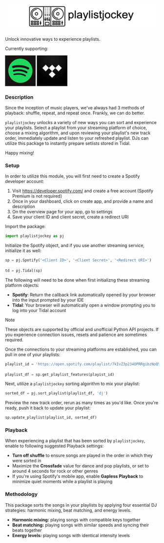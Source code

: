 # ![playlistjockey](docs/banner_v1.png)
Unlock innovative ways to experience playlists.

Currently supporting:

![Spotify](docs/spotify.jpg) ![Tidal](docs/tidal.jpg)

### Description
Since the inception of music players, we've always had 3 methods of playback: shuffle, repeat, and repeat once. Frankly, we can do better.

`playlistjockey` unlocks a variety of new ways you can sort and experience your playlists. Select a playlist from your streaming platform of choice, choose a mixing algorithm, and upon reviewing
your playlist's new track order, immediately update and listen to your refreshed playlist. DJs can utilize this package to instantly prepare setlists stored in Tidal.

Happy mixing!

### Setup
In order to utilize this module, you will first need to create a Spotify developer account:
  1. Visit https://developer.spotify.com/ and create a free account (Spotify Premium is not required)
  2. Once in your dashboard, click on create app, and provide a name and description
  3. On the overview page for your app, go to settings
  4. Save your client ID and client secret, create a redirect URI

Import the package:
```python
import playlistjockey as pj
```
Initialize the Spotify object, and if you use another streaming service, initialize it as well:
```python
sp = pj.Spotify('<Client ID>', '<Client Secret>', '<Redirect URI>')

td = pj.Tidal(sp)
```
The following will need to be done when first initializng these streaming platform objects:
  * __Spotify__: Return the callback link automatically opened by your browser into the input prompted by your IDE
  * __Tidal__: Your browser will automatically open a window prompting you to log into your Tidal account

> [!NOTE]
> These objects are supported by official and unofficial Python API projects. If you experience connection issues, resets and patience are sometimes required.

Once the connections to your streaming platforms are established, you can pull in one of your playlists:
```python
playlist_id = 'https://open.spotify.com/playlist/7kIvZ3p234OPRRgibzNoQS?si=9d743a7caec143b9'

playlist_df = sp.get_playlist_features(playist_id)
``` 

Next, utilize a `playlistjockey` sorting algorithm to mix your playlist:
```python
sorted_df = pj.sort_playlist(playlist_df, 'dj')
```

Preview the new track order, rerun as many times as you'd like. Once you're ready, push it back to update your playlist:
```python
sp.update_playlist(playlist_id, sorted_df)
```


### Playback
When experiencing a playlist that has been sorted by `playlistjockey`, enable to following suggested Playback settings:
  - **Turn off shuffle** to ensure songs are played in the order in which they were sorted in
  - Maximize the **Crossfade** value for dance and pop playlists, or set to around 4 seconds for rock or other genres
  - If you're using Spotify's mobile app, enable **Gapless Playback** to minimize quiet moments while a playlist is playing

### Methodology
This package sorts the songs in your playlists by applying four essential DJ strategies: harmonic mixing, beat matching, and energy levels.
  - **Harmonic mixing:** playing songs with compatible keys together
  - **Beat matching:** playing songs with similar speeds and syncing their beats together
  - **Energy levels:** playing songs with identical intensity levels
